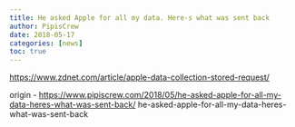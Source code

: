 ```yaml
---
title: He asked Apple for all my data. Here-s what was sent back
author: PipisCrew
date: 2018-05-17
categories: [news]
toc: true
---
```


https://www.zdnet.com/article/apple-data-collection-stored-request/

origin - https://www.pipiscrew.com/2018/05/he-asked-apple-for-all-my-data-heres-what-was-sent-back/ he-asked-apple-for-all-my-data-heres-what-was-sent-back